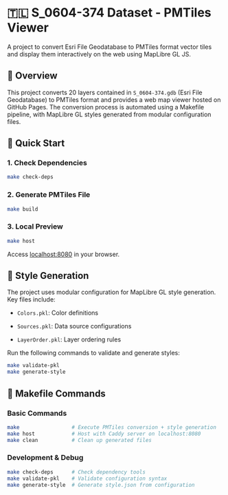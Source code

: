 # 🇹🇱 S_0604-374 Dataset - PMTiles Viewer

A project to convert Esri File Geodatabase to PMTiles format vector tiles and display them interactively on the web using MapLibre GL JS.

## 📖 Overview

This project converts 20 layers contained in `S_0604-374.gdb` (Esri File Geodatabase) to PMTiles format and provides a web map viewer hosted on GitHub Pages. The conversion process is automated using a Makefile pipeline, with MapLibre GL styles generated from modular configuration files.

## 🚀 Quick Start

### 1. Check Dependencies

```bash
make check-deps
```

### 2. Generate PMTiles File

```bash
make build
```

### 3. Local Preview

```bash
make host
```

Access [localhost:8080](http://localhost:8080) in your browser.

## 🔧 Style Generation

The project uses modular configuration for MapLibre GL style generation. Key files include:

- `Colors.pkl`: Color definitions

- `Sources.pkl`: Data source configurations

- `LayerOrder.pkl`: Layer ordering rules

Run the following commands to validate and generate styles:

```bash
make validate-pkl
make generate-style
```

## 🎯 Makefile Commands

### Basic Commands

```bash
make                 # Execute PMTiles conversion + style generation
make host            # Host with Caddy server on localhost:8080
make clean           # Clean up generated files
```

### Development & Debug

```bash
make check-deps      # Check dependency tools
make validate-pkl    # Validate configuration syntax
make generate-style  # Generate style.json from configuration
```